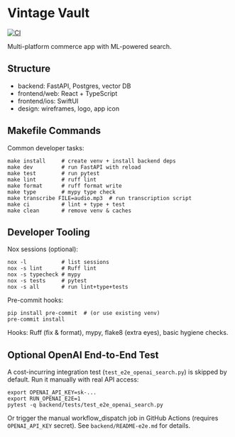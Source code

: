 # Vintage Vault

[![CI](https://github.com/wabenzi/prethrift/actions/workflows/ci.yml/badge.svg)](https://github.com/wabenzi/prethrift/actions/workflows/ci.yml)

Multi-platform commerce app with ML-powered search.

## Structure
- backend: FastAPI, Postgres, vector DB
- frontend/web: React + TypeScript
- frontend/ios: SwiftUI
- design: wireframes, logo, app icon

## Makefile Commands
Common developer tasks:

```
make install     # create venv + install backend deps
make dev         # run FastAPI with reload
make test        # run pytest
make lint        # ruff lint
make format      # ruff format write
make type        # mypy type check
make transcribe FILE=audio.mp3  # run transcription script
make ci          # lint + type + test
make clean       # remove venv & caches
```

## Developer Tooling
Nox sessions (optional):
```
nox -l           # list sessions
nox -s lint      # Ruff lint
nox -s typecheck # mypy
nox -s tests     # pytest
nox -s all       # run lint+type+tests
```

Pre-commit hooks:
```
pip install pre-commit  # (or use existing venv)
pre-commit install
```
Hooks: Ruff (fix & format), mypy, flake8 (extra eyes), basic hygiene checks.

## Optional OpenAI End-to-End Test
A cost-incurring integration test (`test_e2e_openai_search.py`) is skipped by default. Run it manually with real API access:
```
export OPENAI_API_KEY=sk-...
export RUN_OPENAI_E2E=1
pytest -q backend/tests/test_e2e_openai_search.py
```
Or trigger the manual workflow_dispatch job in GitHub Actions (requires `OPENAI_API_KEY` secret). See `backend/README-e2e.md` for details.
